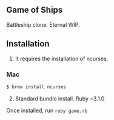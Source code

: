 Game of Ships
---

Battleship clone. Eternal WIP. 

## Installation

1. It requires the installation of ncurses. 

### Mac

```sh
$ brew install ncurses
```

2. Standard bundle install. Ruby ~3.1.0

Once installed, run `ruby game.rb`

